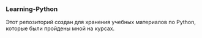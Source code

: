 ### Learning-Python
Этот репозиторий создан для хранения учебных материалов по Python, которые были пройдены мной на курсах.
